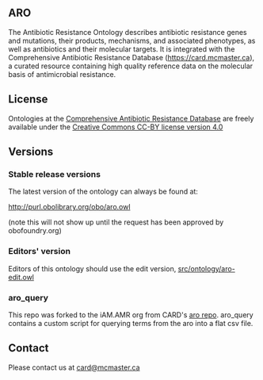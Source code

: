 ## ARO

The Antibiotic Resistance Ontology describes antibiotic resistance genes and mutations, their products, mechanisms, and associated phenotypes, as well as antibiotics and their molecular targets. It is integrated with the Comprehensive Antibiotic Resistance Database (https://card.mcmaster.ca), a curated resource containing high quality reference data on the molecular basis of antimicrobial resistance.

## License

Ontologies at the [Comprehensive Antibiotic Resistance Database](https://card.mcmaster.ca/download) are freely available under the [Creative Commons CC-BY license version 4.0](https://creativecommons.org/licenses/by/4.0/)

## Versions

### Stable release versions

The latest version of the ontology can always be found at:

http://purl.obolibrary.org/obo/aro.owl

(note this will not show up until the request has been approved by obofoundry.org)

### Editors' version

Editors of this ontology should use the edit version, [src/ontology/aro-edit.owl](src/ontology/aro-edit.owl)

### aro_query

This repo was forked to the iAM.AMR org from CARD's [aro repo](https://github.com/arpcard/aro). aro_query contains a custom script for querying terms from the aro into a flat csv file.

## Contact

Please contact us at card@mcmaster.ca
